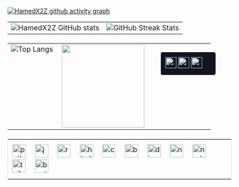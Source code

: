 [![HamedX2Z github activity graph](https://github-readme-activity-graph.vercel.app/graph?username=HamedX2Z&theme=react)](https://github.com/ashutosh00710/github-readme-activity-graph)

<table cellspacing="0" cellpadding="0">
  <tr>
    <td>
      <img src="https://github-readme-stats.vercel.app/api?username=HamedX2Z&show_icons=true&theme=radical" alt="HamedX2Z GitHub stats"/>
    </td>
    <td>
      <img src="https://streak-stats.demolab.com?user=HamedX2Z&theme=radical" alt="GitHub Streak Stats"/>
    </td>
  </tr>
</table>

<!-- Place Top Languages and Social Media Box Next to Each Other -->
<table cellspacing="0" cellpadding="0" style="margin-top: 20px;">
  <tr>
    <!-- Top Languages Section -->
    <td style="vertical-align: top;">
      <img src="https://github-readme-stats.vercel.app/api/top-langs/?username=HamedX2Z&hide_progress=true&theme=radical" alt="Top Langs"/>
    </td>
    <td>
      <img align="right" height="186" src="https://uploadkon.ir/uploads/547c01_24levi.gif"/>
    </td>
 <!-- Social Media Box Section -->
<td style="vertical-align: top;">
  <table style="border: 1px solid #e4e2e2; border-spacing: 0; padding: 0; margin-left: 20px; border-radius: 5px; background-color: #141321;">
    <tr>
      <td style="padding: 10px;">
        <a href="https://www.linkedin.com/in/hamed-rahmati-788427298/" target="_blank">
          <img src="https://img.shields.io/static/v1?message=LinkedIn&logo=linkedin&label=&color=0077B5&logoColor=white&labelColor=&style=for-the-badge" height="25" alt="LinkedIn logo" />
        </a>
        <a href="https://www.instagram.com/heyy.hamed/" target="_blank">
          <img src="https://img.shields.io/static/v1?message=Instagram&logo=instagram&label=&color=E4405F&logoColor=white&labelColor=&style=for-the-badge" height="25" alt="Instagram logo" />
        </a>
        <a href="mailto:hamedrahmatibusiness@gmail.com" target="_blank">
          <img src="https://img.shields.io/static/v1?message=Gmail&logo=gmail&label=&color=D14836&logoColor=white&labelColor=&style=for-the-badge" height="25" alt="Gmail logo" />
        </a>
      </td>
    </tr>
  </table>
</td>


<!-- Technology Icons Box -->
<table style="border: 1px solid #e4e2e2; border-spacing: 0; margin-top: 20px;">
  <tr>
    <td style="padding: 10px;">
      <img src="https://cdn.jsdelivr.net/gh/devicons/devicon/icons/python/python-original.svg" height="30" alt="python logo" />
      <img width="12" />
      <img src="https://cdn.jsdelivr.net/gh/devicons/devicon/icons/javascript/javascript-original.svg" height="30" alt="javascript logo" />
      <img width="12" />
      <img src="https://cdn.jsdelivr.net/gh/devicons/devicon/icons/react/react-original.svg" height="30" alt="react logo" />
      <img width="12" />
      <img src="https://cdn.jsdelivr.net/gh/devicons/devicon/icons/html5/html5-original.svg" height="30" alt="html5 logo" />
      <img width="12" />
      <img src="https://cdn.jsdelivr.net/gh/devicons/devicon/icons/css3/css3-original.svg" height="30" alt="css3 logo" />
      <img width="12" />
      <img src="https://cdn.jsdelivr.net/gh/devicons/devicon/icons/bash/bash-original.svg" height="30" alt="bash logo" />
      <img width="12" />
      <img src="https://cdn.jsdelivr.net/gh/devicons/devicon/icons/django/django-plain.svg" height="30" alt="django logo" />
      <img width="12" />
      <img src="https://cdn.jsdelivr.net/gh/devicons/devicon/icons/npm/npm-original-wordmark.svg" height="30" alt="npm logo" />
      <img width="12" />
      <img src="https://cdn.jsdelivr.net/gh/devicons/devicon/icons/nodejs/nodejs-plain-wordmark.svg" height="30" alt="nodejs logo" />
      <img width="12" />
      <img src="https://cdn.jsdelivr.net/gh/devicons/devicon/icons/tailwindcss/tailwindcss-original-wordmark.svg" height="30" alt="tailwindcss logo" />
      <img width="12" />
      <img src="https://cdn.jsdelivr.net/gh/devicons/devicon/icons/bootstrap/bootstrap-original.svg" height="30" alt="bootstrap logo" />
    </td>
  </tr>
</table>
